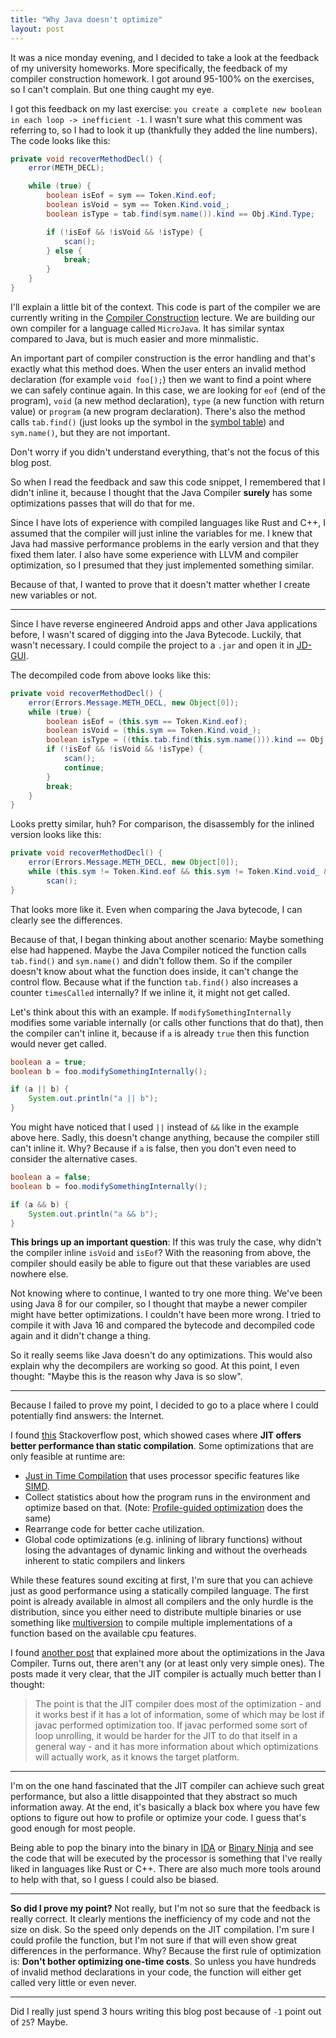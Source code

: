 ```yaml
---
title: "Why Java doesn't optimize"
layout: post
---
```


It was a nice monday evening, and I decided to take a look at the feedback of my university homeworks. More specifically, the feedback of my compiler construction homework. I got around 95-100% on the exercises, so I can't complain. But one thing caught my eye. 

I got this feedback on my last exercise: `you create a complete new boolean in each loop -> inefficient -1`. I wasn't sure what this comment was referring to, so I had to look it up (thankfully they added the line numbers). 
The code looks like this: 

```java
private void recoverMethodDecl() {
    error(METH_DECL);

    while (true) {
        boolean isEof = sym == Token.Kind.eof;
        boolean isVoid = sym == Token.Kind.void_;
        boolean isType = tab.find(sym.name()).kind == Obj.Kind.Type;

        if (!isEof && !isVoid && !isType) {
            scan();
        } else {
            break;
        }
    }
}
```

I'll explain a little bit of the context. This code is part of the compiler we are currently writing in the [Compiler Construction](https://ssw.jku.at/Teaching/Lectures/UB/VL/) lecture. We are building our own compiler for a language called `MicroJava`. It has similar syntax compared to Java, but is much easier and more minmalistic. 

An important part of compiler construction is the error handling and that's exactly what this method does. When the user enters an invalid method declaration (for example `void foo[);`) then we want to find a point where we can safely continue again. In this case, we are looking for `eof` (end of the program), `void` (a new method declaration), `type` (a new function with return value) or `program` (a new program declaration). There's also the method calls `tab.find()` (just looks up the symbol in the [symbol table](https://en.wikipedia.org/wiki/Symbol_table)) and `sym.name()`, but they are not important. 

Don't worry if you didn't understand everything, that's not the focus of this blog post. 

So when I read the feedback and saw this code snippet, I remembered that I didn't inline it, because I thought that the Java Compiler **surely** has some optimizations passes that will do that for me. 

Since I have lots of experience with compiled languages like Rust and C++, I assumed that the compiler will just inline the variables for me. I knew that Java had massive performance problems in the early version and that they fixed them later. I also have some experience with LLVM and compiler optimization, so I presumed that they just implemented something similar.

Because of that, I wanted to prove that it doesn't matter whether I create new variables or not. 

---

Since I have reverse engineered Android apps and other Java applications before, I wasn't scared of digging into the Java Bytecode. Luckily, that wasn't necessary. I could compile the project to a `.jar` and open it in [JD-GUI](https://java-decompiler.github.io/). 

The decompiled code from above looks like this:

```java
private void recoverMethodDecl() {
    error(Errors.Message.METH_DECL, new Object[0]);
    while (true) {
        boolean isEof = (this.sym == Token.Kind.eof);
        boolean isVoid = (this.sym == Token.Kind.void_);
        boolean isType = ((this.tab.find(this.sym.name())).kind == Obj.Kind.Type);
        if (!isEof && !isVoid && !isType) {
            scan();
            continue;
        } 
        break;
    } 
}
```

Looks pretty similar, huh? For comparison, the disassembly for the inlined version looks like this:

```java
private void recoverMethodDecl() {
    error(Errors.Message.METH_DECL, new Object[0]);
    while (this.sym != Token.Kind.eof && this.sym != Token.Kind.void_ && (this.tab.find(this.sym.name())).kind != Obj.Kind.Type && (this.tab.find(this.sym.name())).kind != Obj.Kind.Prog)
        scan(); 
}
```

That looks more like it. Even when comparing the Java bytecode, I can clearly see the differences. 

Because of that, I began thinking about another scenario: 
Maybe something else had happened. Maybe the Java Compiler noticed the function calls `tab.find()` and `sym.name()` and didn't follow them. So if the compiler doesn't know about what the function does inside, it can't change the control flow. Because what if the function `tab.find()` also increases a counter `timesCalled` internally? If we inline it, it might not get called. 

Let's think about this with an example. If `modifySomethingInternally` modifies some variable internally (or calls other functions that do that), then the compiler can't inline it, because if `a` is already `true` then this function would never get called.

```java
boolean a = true;
boolean b = foo.modifySomethingInternally();

if (a || b) {
    System.out.println("a || b");
} 
```

You might have noticed that I used `||` instead of `&&` like in the example above here. Sadly, this doesn't change anything, because the compiler still can't inline it. Why? Because if `a` is false, then you don't even need to consider the alternative cases. 

```java
boolean a = false;
boolean b = foo.modifySomethingInternally();

if (a && b) {
    System.out.println("a && b");
} 
```

**This brings up an important question**: If this was truly the case, why didn't the compiler inline `isVoid` and `isEof`? With the reasoning from above, the compiler should easily be able to figure out that these variables are used nowhere else.

Not knowing where to continue, I wanted to try one more thing. We've been using Java 8 for our compiler, so I thought that maybe a newer compiler might have better optimizations. I couldn't have been more wrong. I tried to compile it with Java 16 and compared the bytecode and decompiled code again and it didn't change a thing. 

So it really seems like Java doesn't do any optimizations. This would also explain why the decompilers are working so good. 
At this point, I even thought: "Maybe this is the reason why Java is so slow".

---

Because I failed to prove my point, I decided to go to a place where I could potentially find answers: the Internet. 

I found [this](https://stackoverflow.com/a/4516830) Stackoverflow post, which showed cases where **JIT offers better performance than static compilation**. Some optimizations that are only feasible at runtime are:
- [Just in Time Compilation](https://en.wikipedia.org/wiki/Just-in-time_compilation) that uses processor specific features like [SIMD](https://en.wikipedia.org/wiki/Streaming_SIMD_Extensions). 
- Collect statistics about how the program runs in the environment and optimize based on that. (Note: [Profile-guided optimization](https://en.wikipedia.org/wiki/Profile-guided_optimization) does the same)
- Rearrange code for better cache utilization.
- Global code optimizations (e.g. inlining of library functions) without losing the advantages of dynamic linking and without the overheads inherent to static compilers and linkers

While these features sound exciting at first, I'm sure that you can achieve just as good performance using a statically compiled language. The first point is already available in almost all compilers and the only hurdle is the distribution, since you either need to distribute multiple binaries or use something like [multiversion](https://github.com/calebzulawski/multiversion) to compile multiple implementations of a function based on the available cpu features. 

I found [another post](https://stackoverflow.com/questions/5981460/optimization-by-java-compiler) that explained more about the optimizations in the Java Compiler. Turns out, there aren't any (or at least only very simple ones). The posts made it very clear, that the JIT compiler is actually much better than I thought: 

> The point is that the JIT compiler does most of the optimization - and it works best if it has a lot of information, some of which may be lost if javac performed optimization too. If javac performed some sort of loop unrolling, it would be harder for the JIT to do that itself in a general way - and it has more information about which optimizations will actually work, as it knows the target platform.

---

I'm on the one hand fascinated that the JIT compiler can achieve such great performance, but also a little disappointed that they abstract so much information away. At the end, it's basically a black box where you have few options to figure out how to profile or optimize your code. I guess that's good enough for most people. 

Being able to pop the binary into the binary in [IDA](https://hex-rays.com/ida-pro/) or [Binary Ninja](https://binary.ninja/) and see the code that will be executed by the processor is something that I've really liked in languages like Rust or C++. There are also much more tools around to help with that, so I guess I could also be biased.

---

**So did I prove my point?** Not really, but I'm not so sure that the feedback is really correct. It clearly mentions the inefficiency of my code and not the size on disk. So the speed only depends on the JIT compilation. I'm sure I could profile the function, but I'm not sure if that will even show great differences in the performance. Why? Because the first rule of optimization is: **Don't bother optimizing one-time costs**. So unless you have hundreds of invalid method declarations in your code, the function will either get called very little or even never. 

---

Did I really just spend 3 hours writing this blog post because of `-1` point out of `25`? Maybe. 
